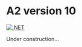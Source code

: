 ﻿# A2 version 10
[![.NET](https://github.com/SpeedSX/A2v10/actions/workflows/dotnet.yml/badge.svg)](https://github.com/SpeedSX/A2v10/actions/workflows/dotnet.yml)

Under construction...
